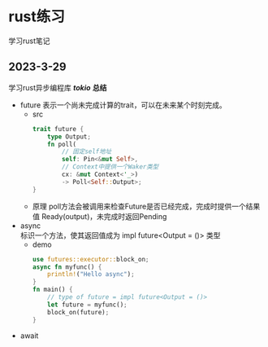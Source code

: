 # rust练习
学习rust笔记

## 2023-3-29
学习rust异步编程库 ***tokio***
**总结**
- future
	表示一个尚未完成计算的trait，可以在未来某个时刻完成。
	- src
		~~~rust
		trait future {
			type Output;
			fn poll(
				// 固定self地址
				self: Pin<&mut Self>,
				// Context中提供一个Waker类型
				cx: &mut Context<'_>)
				-> Poll<Self::Output>;
		}
		~~~
	- 原理
		poll方法会被调用来检查Future是否已经完成，完成时提供一个结果值 Ready(output)，未完成时返回Pending
- async		
	标识一个方法，使其返回值成为 impl future<Output = ()> 类型
	- demo
		~~~rust
		use futures::executor::block_on;
		async fn myfunc() {
			println!("Hello async");
		}
		fn main() {
			// type of future = impl future<Output = ()>
			let future = myfunc();
			block_on(future);
		}
- await
	



